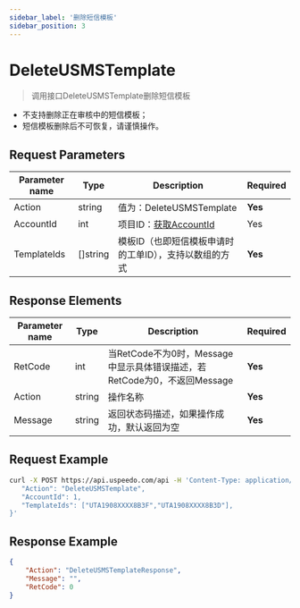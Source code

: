 ```yaml
---
sidebar_label: '删除短信模板'
sidebar_position: 3
---
```


# DeleteUSMSTemplate

> 调用接口DeleteUSMSTemplate删除短信模板

- 不支持删除正在审核中的短信模板；
- 短信模板删除后不可恢复，请谨慎操作。

## Request Parameters

|Parameter name| Type |Description|Required|
|---|---|---|---|
| Action | string | 值为：DeleteUSMSTemplate   | **Yes**  |
| AccountId | int | 项目ID：[获取AccountId](./index.md)  | Yes |
|TemplateIds| []string |模板ID（也即短信模板申请时的工单ID），支持以数组的方式|**Yes**|

## Response Elements

|Parameter name|Type|Description|Required|
|---|---|---|---|
|RetCode|int|当RetCode不为0时，Message中显示具体错误描述，若RetCode为0，不返回Message|**Yes**|
|Action|string|操作名称|**Yes**|
|Message|string|返回状态码描述，如果操作成功，默认返回为空|**Yes**|

## Request Example

```bash
curl -X POST https://api.uspeedo.com/api -H 'Content-Type: application/json' -d '{
   "Action": "DeleteUSMSTemplate",
   "AccountId": 1,
   "TemplateIds": ["UTA1908XXXX8B3F","UTA1908XXXX8B3D"],
}'

```

## Response Example

```json
{
    "Action": "DeleteUSMSTemplateResponse", 
    "Message": "", 
    "RetCode": 0
}
```